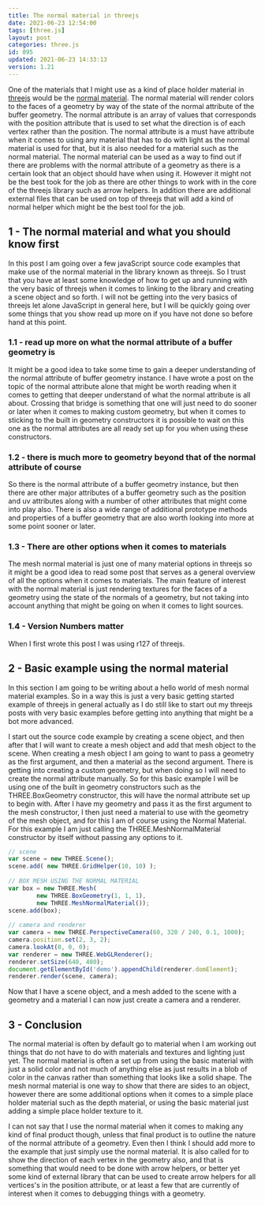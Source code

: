 ```yaml
---
title: The normal material in threejs
date: 2021-06-23 12:54:00
tags: [three.js]
layout: post
categories: three.js
id: 895
updated: 2021-06-23 14:33:13
version: 1.21
---
```


One of the materials that I might use as a kind of place holder material in [threejs](https://threejs.org/docs/#manual/en/introduction/Creating-a-scene) would be the [normal material](https://threejs.org/docs/#api/en/materials/MeshNormalMaterial). The normal material will render colors to the faces of a geometry by way of the state of the normal attribute of the buffer geometry. The normal attribute is an array of values that corresponds with the position attribute that is used to set what the direction is of each vertex rather than the position. The normal attribute is a must have attribute when it comes to using any material that has to do with light as the normal material is used for that, but it is also needed for a material such as the normal material.
The normal material can be used as a way to find out if there are problems with the normal attribute of a geometry as there is a certain look that an object should have when using it. However it might not be the best took for the job as there are other things to work with in the core of the threejs library such as arrow helpers. In addition there are additional external files that can be used on top of threejs that will add a kind of normal helper which might be the best tool for the job.

<!-- more -->

## 1 - The normal material and what you should know first

In this post I am going over a few javaScript source code examples that make use of the normal material in the library known as threejs. So I trust that you have at least some knowledge of how to get up and running with the very basic of threejs when it comes to linking to the library and creating a scene object and so forth. I will not be getting into the very basics of threejs let alone JavaScript in general here, but I will be quickly going over some things that you show read up more on if you have not done so before hand at this point.

### 1.1 - read up more on what the normal attribute of a buffer geometry is

It might be a good idea to take some time to gain a deeper understanding of the normal attribute of  buffer geometry instance. I have wrote a post on the topic of the normal attribute alone that might be worth reading when it comes to getting that deeper understand of what the normal attribute is all about. Crossing that bridge is something that one will just need to do sooner or later when it comes to making custom geometry, but when it comes to sticking to the built in geometry constructors it is possible to wait on this one as the normal attributes are all ready set up for you when using these constructors.

### 1.2 - there is much more to geometry beyond that of the normal attribute of course

So there is the normal attribute of a buffer geometry instance, but then there are other major attributes of a buffer geometry such as the position and uv attributes along with a number of other attributes that might come into play also. There is also a wide range of additional prototype methods and properties of a buffer geometry that are also worth looking into more at some point sooner or later.

### 1.3 - There are other options when it comes to materials

The mesh normal material is just one of many material options in threejs so it might be a good idea to read some post that serves as a general overview of all the options when it comes to materials. The main feature of interest with the normal material is just rendering textures for the faces of a geometry using the state of the normals of a geometry, but not taking into account anything that might be going on when it comes to light sources.

### 1.4 - Version Numbers matter

When I first wrote this post I was using r127 of threejs.

## 2 - Basic example using the normal material

In this section I am going to be writing about a hello world of mesh normal material examples. So in a way this is just a very basic getting started example of threejs in general actually as I do still like to start out my threejs posts with very basic examples before getting into anything that might be a bot more advanced.

I start out the source code example by creating a scene object, and then after that I will want to create a mesh object and add that mesh object to the scene. When creating a mesh object I am going to want to pass a geometry as the first argument, and then a material as the second argument. There is getting into creating a custom geometry, but when doing so I will need to create the normal attribute manually. So for this basic example I will be using one of the built in geometry constructors such as the THREE.BoxGeometry constructor, this will have the normal attribute set up to begin with. After I have my geometry and pass it as the first argument to the mesh constructor, I then just need a material to use with the geometry of the mesh object, and for this I am of course using the Normal Material. For this example I am just calling the THREE.MeshNormalMaterial constructor by itself without passing any options to it.

```js
// scene
var scene = new THREE.Scene();
scene.add( new THREE.GridHelper(10, 10) );
 
// BOX MESH USING THE NORMAL MATERIAL
var box = new THREE.Mesh(
        new THREE.BoxGeometry(1, 1, 1),
        new THREE.MeshNormalMaterial());
scene.add(box);
 
// camera and renderer
var camera = new THREE.PerspectiveCamera(60, 320 / 240, 0.1, 1000);
camera.position.set(2, 3, 2);
camera.lookAt(0, 0, 0);
var renderer = new THREE.WebGLRenderer();
renderer.setSize(640, 480);
document.getElementById('demo').appendChild(renderer.domElement);
renderer.render(scene, camera);
```

Now that I have a scene object, and a mesh added to the scene with a geometry and a material I can now just create a camera and a renderer.

## 3 - Conclusion

The normal material is often by default go to material when I am working out things that do not have to do with materials and textures and lighting just yet. The normal material is often a set up from using the basic material with just a solid color and not much of anything else as just results in a blob of color in the canvas rather than something that looks like a solid shape. The mesh normal material is one way to show that there are sides to an object, however there are some additional options when it comes to a simple place holder material such as the depth material, or using the basic material just adding a simple place holder texture to it.

I can not say that I use the normal material when it comes to making any kind of final product though, unless that final product is to outline the nature of the normal attribute of a geometry. Even then I think I should add more to the example that just simply use the normal material. It is also called for to show the direction of each vertex in the geometry also, and that is something that would need to be done with arrow helpers, or better yet some kind of external library that can be used to create arrow helpers for all vertices's in the position attribute, or at least a few that are currently of interest when it comes to debugging things with a geometry.